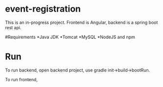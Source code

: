 # event-registration

This is an in-progress project. Frontend is Angular, backend is a spring boot rest api. 

#Requirements
*Java JDK
*Tomcat
*MySQL
*NodeJS and npm

# Run
To run backend, open backend project, use gradle init->build->bootRun. 

To run frontend, 
